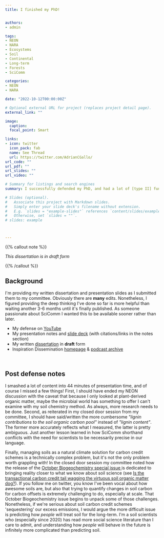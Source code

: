 ```yaml
---
title: I finished my PhD! 


authors:
- admin

tags:
- NEON
- NARA
- Ecosystems
- Soil
- Continental
- Long-term
- Forests
- SciComm

categories:
- NEON
- NARA

date: "2022-10-12T00:00:00Z"

# Optional external URL for project (replaces project detail page).
external_link: ""

image:
  caption: 
  focal_point: Smart

links:
- icon: twitter
  icon_pack: fab
  name: See Thread
  url: https://twitter.com/AdrianCGallo/
url_code: ""
url_pdf: ""
url_slides: ""
url_video: ""

# Summary for listings and search engines
summary: I successfully defended my PhD, and had a lot of [type II] fun in the process. You can watch my presentation, look through my slides, and access my *draft* dissertation that still requires more edits before it's finalized. Enjoy.

# Slides (optional).
#   Associate this project with Markdown slides.
#   Simply enter your slide deck's filename without extension.
#   E.g. `slides = "example-slides"` references `content/slides/example-slides.md`.
#   Otherwise, set `slides = ""`.
# slides: example



---
```

{{% callout note %}}

_This dissertation is in draft form_

{{% /callout %}}


## Background

I'm providing my written dissertation and presentation slides as I submitted them to my committee. Obviously there are __many__ edits. Nonetheless, I figured providing the deep thinking I've done so far is more helpful than waiting another 3-6 months until it's finally published. As someone passionate about SciComm I wanted this to be available sooner rather than later.

- My defense on [YouTube](https://youtu.be/qrPpsV34E0A)
- My presentation notes and [slide deck](https://docs.google.com/presentation/d/1YFLgXWVOdiGcBTpRh-1lsenn7OfK03Z5sY7ofKAPm1I/edit?usp=sharing) (with citations/links in the notes section)
- My written [dissertation](https://drive.google.com/file/d/1IXhnLoeq5YN82jSYodhgGNKZWHJh6YVE/view?usp=sharing) in **draft** form
- Inspiration Dissemination [homepage](https://blogs.oregonstate.edu/inspiration/) & [podcast archive](https://feeds.transistor.fm/inspiration-dissemination) 


<br> 

## Post defense notes

I smashed a lot of content into 44 minutes of presentation time, and of course I missed a few things! First, I should have ended my NEON discussion with the caveat that because I only looked at plant-derived organic matter, maybe the microbial world has something to offer I can't examine with my soil chemistry method. As always, more research needs to be done. Second, as reiterated in my closed door session from my committee, I should have said/written the more cumbersome _"lignin contributions to the soil organic carbon pool"_ instead of _"lignin content"_. The former more accurately reflects what I measured, the latter is pretty ambiguous. Just another lesson learned in how SciComm shorthand conflicts with the need for scientists to be necessarily precise in our language. 

Finally, managing soils as a natural climate solution for carbon credit schemes is a technically complex problem, but it's not the only problem worth grappling with! In the closed door session my committee noted how the release of the [October Biogeochemistry special issue ](https://link.springer.com/journal/10533/volumes-and-issues/161-1) is dedicated to bringing reality closer to what we know about soil science (see [Is the transactional carbon credit tail wagging the virtuous soil organic matter dog?](https://link.springer.com/article/10.1007/s10533-022-00969-x)). If you follow me on twitter, you know I've been vocal about how awesome soils are, but also that trying to quantify changes in soil carbon for carbon offsets is extremely challenging to do, especially at scale. That October Biogeochemistry issue begins to unpack some of those challenges. Nonetheless, if we're serious about soil carbon credit schemes 'sequestering' our excess emissions, I would argue the more difficult issue is predicting how _people_ will treat soil for the long-term. I'm a soil scientists who (especially since 2020) has read more social science literature than I care to admit, and understanding how _people_ will behave in the future is infinitely more complicated than predicting soil.


